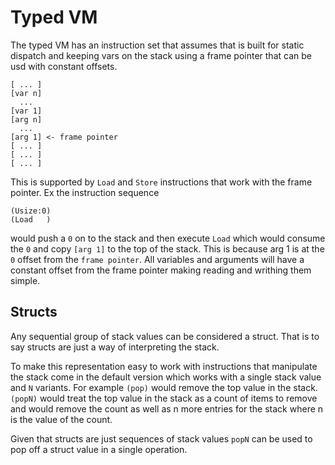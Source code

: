 # Typed VM

The typed VM has an instruction set that assumes that is built for static dispatch and keeping vars on the stack using a frame pointer that can be usd with constant offsets.

```
[ ... ]
[var n]
  ...
[var 1]
[arg n]
  ...
[arg 1] <- frame pointer
[ ... ]
[ ... ]
[ ... ]
```

This is supported by `Load` and `Store` instructions that work with the frame pointer. Ex the instruction sequence
```
(Usize:0)
(Load   )
 ```
 would push a `0` on to the stack and then execute `Load` which would consume the `0` and copy `[arg 1]` to the top of the stack. This is because arg 1 is at the `0` offset from the `frame pointer`. All variables and arguments will have a constant offset from the frame pointer making reading and writhing them simple.

 ## Structs
 Any sequential group of stack values can be considered a struct. That is to say structs are just a way of interpreting the stack.
 
  To make this representation easy to work with instructions that manipulate the stack come in the default version which works with a single stack value and `N` variants. For example `(pop)` would remove the top value in the stack.
 `(popN)` would treat the top value in the stack as a count of items to remove and would remove the count as well as n more entries for the stack where n is the value of the count.

 Given that structs are just sequences of stack values `popN` can be used to pop off a struct value in a single operation.
